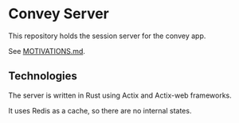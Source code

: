 # Convey Server

This repository holds the session server for the convey app.

See [MOTIVATIONS.md](https://github.com/HugoKempfer/convey-server/blob/main/README.md).



## Technologies

The server is written in Rust using Actix and Actix-web frameworks.

It uses Redis as a cache, so there are no internal states.

